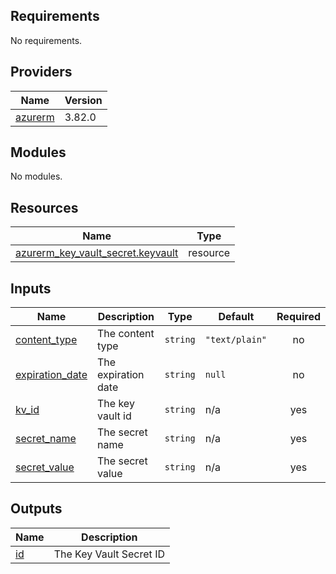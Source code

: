 <!-- BEGIN_TF_DOCS -->
## Requirements

No requirements.

## Providers

| Name | Version |
|------|---------|
| <a name="provider_azurerm"></a> [azurerm](#provider\_azurerm) | 3.82.0 |

## Modules

No modules.

## Resources

| Name | Type |
|------|------|
| [azurerm_key_vault_secret.keyvault](https://registry.terraform.io/providers/hashicorp/azurerm/latest/docs/resources/key_vault_secret) | resource |

## Inputs

| Name | Description | Type | Default | Required |
|------|-------------|------|---------|:--------:|
| <a name="input_content_type"></a> [content\_type](#input\_content\_type) | The content type | `string` | `"text/plain"` | no |
| <a name="input_expiration_date"></a> [expiration\_date](#input\_expiration\_date) | The expiration date | `string` | `null` | no |
| <a name="input_kv_id"></a> [kv\_id](#input\_kv\_id) | The key vault id | `string` | n/a | yes |
| <a name="input_secret_name"></a> [secret\_name](#input\_secret\_name) | The secret name | `string` | n/a | yes |
| <a name="input_secret_value"></a> [secret\_value](#input\_secret\_value) | The secret value | `string` | n/a | yes |

## Outputs

| Name | Description |
|------|-------------|
| <a name="output_id"></a> [id](#output\_id) | The Key Vault Secret ID |
<!-- END_TF_DOCS -->
